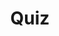 ---
title: "Quiz"
pass_percentage: 70
type: "test"
questions:
  - id: "q1"
    text: "What port does the edge-stack-listener-8080 Listener resource listen on?"
    type: "single-answer"
    marks: 2
    options:
      - id: "a"
        text: "8443"
      - id: "b"
        text: "8080"
        is_correct: true
      - id: "c"
        text: "80"
      - id: "d"
        text: "9090"
  - id: "q2"
    text: "Which custom resources are typically defined in Edge Stack CRD YAML files?"
    type: "multiple-answers"
    marks: 2
    options:
      - id: "a"
        text: "Mappings"
        is_correct: true
      - id: "b"
        text: "TLSContexts"
        is_correct: true
      - id: "c"
        text: "ConfigMaps"
      - id: "d"
        text: "Listeners"
        is_correct: true
  - id: "q3"
    text: "Which Edge Stack resource controls traffic routing?"
    type: "short-answer" 
    marks: 2
    correct_answer: "Mapping" 
---